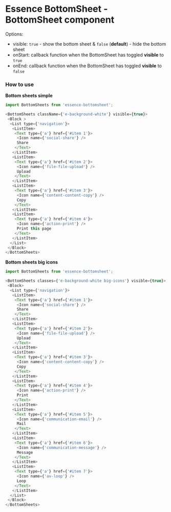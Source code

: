 # Essence BottomSheet - BottomSheet component

Options:
- visible: `true` - show the bottom sheet & `false` (**default**) - hide the bottom sheet
- onStart: callback function when the BottomSheet has toggled **visible** to `true`
- onEnd: callback function when the BottomSheet has toggled **visible** to `false`

### How to use

**Bottom sheets simple**
```js
import BottomSheets from 'essence-bottomsheet';

<BottomSheets className={'e-background-white'} visible={true}>
 <Block >
  <List type={'navigation'}>
   <ListItem>
    <Text type={'a'} href={'#item 1'}>
     <Icon name={'social-share'} />
     Share
    </Text>
   </ListItem>
   <ListItem>
    <Text type={'a'} href={'#item 2'}>
     <Icon name={'file-file-upload'} />
     Upload
    </Text>
   </ListItem>
   <ListItem>
    <Text type={'a'} href={'#item 3'}>
     <Icon name={'content-content-copy'} />
     Copy
    </Text>
   </ListItem>
   <ListItem>
    <Text type={'a'} href={'#item 4'}>
     <Icon name={'action-print'} />
     Print this page
    </Text>
   </ListItem>
  </List>
 </Block>
</BottomSheets>
```

**Bottom sheets big icons**
```js
import BottomSheets from 'essence-bottomsheet';

<BottomSheets classes={'e-background-white big-icons'} visible={true}>
 <Block>
  <List type={'navigation'}>
   <ListItem>
    <Text type={'a'} href={'#item 1'}>
     <Icon name={'social-share'} />
     Share
    </Text>
   </ListItem>
   <ListItem>
    <Text type={'a'} href={'#item 2'}>
     <Icon name={'file-file-upload'} />
     Upload
    </Text>
   </ListItem>
   <ListItem>
    <Text type={'a'} href={'#item 3'}>
     <Icon name={'content-content-copy'} />
     Copy
    </Text>
   </ListItem>
   <ListItem>
    <Text type={'a'} href={'#item 4'}>
     <Icon name={'action-print'} />
     Print 
    </Text>
   </ListItem>
   <ListItem>
    <Text type={'a'} href={'#item 5'}>
     <Icon name={'communication-email'} />
     Mail
    </Text>
   </ListItem>
   <ListItem>
    <Text type={'a'} href={'#item 6'}>
     <Icon name={'communication-message'} />
     Message
    </Text>
   </ListItem>
   <ListItem>
    <Text type={'a'} href={'#item 7'}>
     <Icon name={'av-loop'} />
     Loop 
    </Text>
   </ListItem>
  </List>
 </Block>
</BottomSheets>
```

